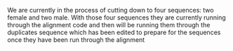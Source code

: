 We are currently in the process of cutting down to four sequences: two female and two male. With those four sequences they are currently running through the alignment code and then will be running them through the duplicates sequence which has been edited to prepare for the sequences once they have been run through the alignment
